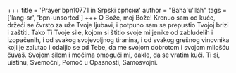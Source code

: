 +++
title = 'Prayer bpn10771 in Srpski српски'
author = "Bahá'u'lláh"
tags = ['lang-sr', 'bpn-unsorted']
+++
O Bože, moj Bože! Krenuo sam od kuće, držeći se čvrsto za uže Tvoje ljubavi, i potpuno sam se prepustio Tvojoj brizi i zaštiti. Tako Ti Tvoje sile, kojom si štitio svoje miljenike od zabludelih i izopačenih, i od svakog svojevoljnog tiranina, i od svakog grešnog vinovnika koji je zalutao i odaljio se od Tebe, da me svojom dobrotom i svojom milošću čuvaš. Svojom silom i moćima omogući mi, dakle, da se vratim kući. Ti si, uistinu, Svemoćni, Pomoć u Opasnosti, Samosvojni.
